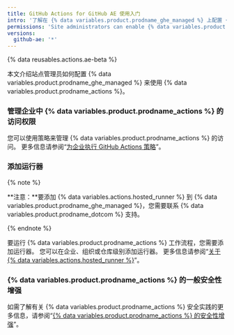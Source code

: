```yaml
---
title: GitHub Actions for GitHub AE 使用入门
intro: '了解在 {% data variables.product.prodname_ghe_managed %} 上配置 {% data variables.product.prodname_actions %}。'
permissions: 'Site administrators can enable {% data variables.product.prodname_actions %} and configure enterprise settings.'
versions:
  github-ae: '*'
---
```


{% data reusables.actions.ae-beta %}

本文介绍站点管理员如何配置 {% data variables.product.prodname_ghe_managed %} 来使用 {% data variables.product.prodname_actions %}。

### 管理企业中 {% data variables.product.prodname_actions %} 的访问权限

您可以使用策略来管理 {% data variables.product.prodname_actions %} 的访问。 更多信息请参阅“[为企业执行 GitHub Actions 策略](/admin/github-actions/enforcing-github-actions-policies-for-your-enterprise)”。

### 添加运行器

{% note %}

**注意：**要添加 {% data variables.actions.hosted_runner %} 到 {% data variables.product.prodname_ghe_managed %}，您需要联系 {% data variables.product.prodname_dotcom %} 支持。

{% endnote %}

要运行 {% data variables.product.prodname_actions %} 工作流程，您需要添加运行器。 您可以在企业、组织或仓库级别添加运行器。 更多信息请参阅“[关于 {% data variables.actions.hosted_runner %}](/actions/using-github-hosted-runners/about-ae-hosted-runners)”。


### {% data variables.product.prodname_actions %} 的一般安全性增强

如需了解有关 {% data variables.product.prodname_actions %} 安全实践的更多信息，请参阅“[{% data variables.product.prodname_actions %} 的安全性增强](/actions/learn-github-actions/security-hardening-for-github-actions)”。

